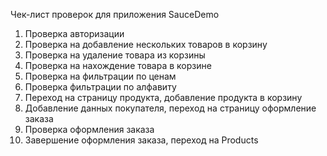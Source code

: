Чек-лист проверок для приложения SauceDemo

1. Проверка авторизации
2. Проверка на добавление нескольких товаров в корзину
3. Проверка на удаление товара из корзины
4. Проверка на нахождение товара в корзине
5. Проверка на фильтрации по ценам
6. Проверка фильтрации по алфавиту
7. Переход на страницу продукта, добавление продукта в корзину
8. Добавление данных покупателя, переход на страницу оформление заказа
9. Проверка оформления заказа
10. Завершение оформления заказа, переход на Products
